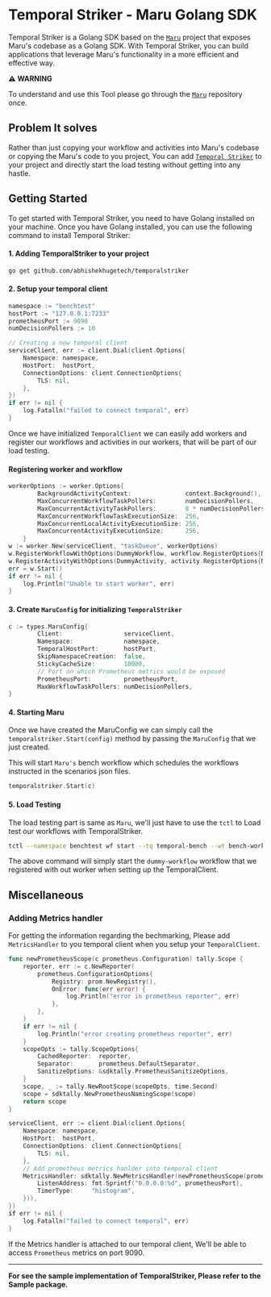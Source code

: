 # Temporal Striker - Maru Golang SDK

Temporal Striker is a Golang SDK based on the [`Maru`](https://github.com/temporalio/maru) project that exposes Maru's codebase as a Golang SDK. With Temporal Striker, you can build applications that leverage Maru's functionality in a more efficient and effective way.

**⚠️ WARNING**

To understand and use this Tool please go through the [`Maru`](https://github.com/temporalio/maru) repository once.


## Problem It solves

Rather than just copying your workflow and activities into Maru's codebase or copying the Maru's code to you project, You can add [`Temporal Striker`]() to your project and directly start the load testing without getting into any hastle.


## Getting Started

To get started with Temporal Striker, you need to have Golang installed on your machine. Once you have Golang installed, you can use the following command to install Temporal Striker:


#### 1. Adding TemporalStriker to your project

```bash
go get github.com/abhishekhugetech/temporalstriker
```

#### 2. Setup your temporal client

```go
namespace := "benchtest"
hostPort := "127.0.0.1:7233"
prometheusPort := 9090
numDecisionPollers := 10

// Creating a new temporal client
serviceClient, err := client.Dial(client.Options{
    Namespace: namespace,
    HostPort:  hostPort,
    ConnectionOptions: client.ConnectionOptions{
        TLS: nil,
    },
})
if err != nil {
    log.Fatalln("failed to connect temporal", err)
}
```

Once we have initialized `TemporalClient` we can easily add workers and register our workflows and activities in our workers, that will be part of our load testing.


#### Registering worker and workflow

```go
workerOptions := worker.Options{
		BackgroundActivityContext:               context.Background(),
		MaxConcurrentWorkflowTaskPollers:        numDecisionPollers,
		MaxConcurrentActivityTaskPollers:        8 * numDecisionPollers,
		MaxConcurrentWorkflowTaskExecutionSize:  256,
		MaxConcurrentLocalActivityExecutionSize: 256,
		MaxConcurrentActivityExecutionSize:      256,
	}
w := worker.New(serviceClient, "taskQueue", workerOptions)
w.RegisterWorkflowWithOptions(DummyWorkflow, workflow.RegisterOptions{Name: "dummy-workflow"})
w.RegisterActivityWithOptions(DummyActivity, activity.RegisterOptions{Name: "dummy-activity"})
err = w.Start()
if err != nil {
    log.Println("Unable to start worker", err)
}
```


#### 3. Create `MaruConfig` for initializing `TemporalStriker`

```go
c := types.MaruConfig{
		Client:                 serviceClient,
		Namespace:              namespace,
		TemporalHostPort:       hostPort,
		SkipNamespaceCreation:  false,
		StickyCacheSize:        10000,
        // Port on which Prometheus metrics would be exposed
		PrometheusPort:         prometheusPort,
		MaxWorkflowTaskPollers: numDecisionPollers,
}
```


#### 4. Starting Maru

Once we have created the MaruConfig we can simply call the `temporalstriker.Start(config)` method by passing the `MaruConfig` that we just created.

This will start `Maru's` bench workflow which schedules the workflows instructed in the scenarios json files.


```go
temporalstriker.Start(c)
```


#### 5. Load Testing

The load testing part is same as `Maru`, we'll just have to use the `tctl` to Load test our workflows with TemporalStriker.

```bash
tctl --namespace benchtest wf start --tq temporal-bench --wt bench-workflow --wtt 5 --et 1800 --if ./sample/dummy.json --wid 1
```


The above command will simply start the `dummy-workflow` workflow that we registered with out worker when setting up the TemporalClient.

## Miscellaneous

### Adding Metrics handler

For getting the information regarding the bechmarking, Please add `MetricsHandler` to you temporal client when you setup your `TemporalClient`.

```go
func newPrometheusScope(c prometheus.Configuration) tally.Scope {
	reporter, err := c.NewReporter(
		prometheus.ConfigurationOptions{
			Registry: prom.NewRegistry(),
			OnError: func(err error) {
				log.Println("error in prometheus reporter", err)
			},
		},
	)
	if err != nil {
		log.Println("error creating prometheus reporter", err)
	}
	scopeOpts := tally.ScopeOptions{
		CachedReporter:  reporter,
		Separator:       prometheus.DefaultSeparator,
		SanitizeOptions: &sdktally.PrometheusSanitizeOptions,
	}
	scope, _ := tally.NewRootScope(scopeOpts, time.Second)
	scope = sdktally.NewPrometheusNamingScope(scope)
	return scope
}

serviceClient, err := client.Dial(client.Options{
    Namespace: namespace,
    HostPort:  hostPort,
    ConnectionOptions: client.ConnectionOptions{
        TLS: nil,
    },
    // Add prometheus metrics hanlder into temporal client
    MetricsHandler: sdktally.NewMetricsHandler(newPrometheusScope(prometheus.Configuration{
        ListenAddress: fmt.Sprintf("0.0.0.0:%d", prometheusPort),
        TimerType:     "histogram",
    })),
})
if err != nil {
    log.Fatalln("failed to connect temporal", err)
}

```

If the Metrics handler is attached to our temporal client, We'll be able to access `Prometheus` metrics on port 9090.



---


**For see the sample implementation of TemporalStriker, Please refer to the Sample package.**